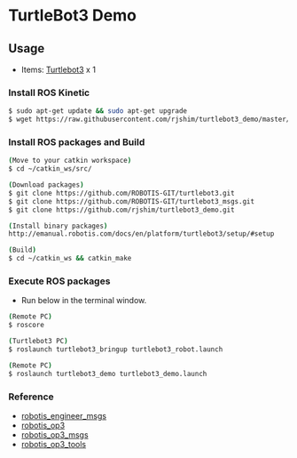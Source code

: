 # TurtleBot3 Demo

## Usage
- Items: [Turtlebot3](http://emanual.robotis.com/docs/en/platform/turtlebot3/overview/) x 1

### Install ROS Kinetic
```sh
$ sudo apt-get update && sudo apt-get upgrade
$ wget https://raw.githubusercontent.com/rjshim/turtlebot3_demo/master/install_ros_kinetic.sh && chmod 755 ./install_ros_kinetic.sh && bash ./install_ros_kinetic.sh
```

### Install ROS packages and Build
```sh
(Move to your catkin workspace)
$ cd ~/catkin_ws/src/

(Download packages)
$ git clone https://github.com/ROBOTIS-GIT/turtlebot3.git
$ git clone https://github.com/ROBOTIS-GIT/turtlebot3_msgs.git
$ git clone https://github.com/rjshim/turtlebot3_demo.git

(Install binary packages)
http://emanual.robotis.com/docs/en/platform/turtlebot3/setup/#setup

(Build)
$ cd ~/catkin_ws && catkin_make
```

### Execute ROS packages
- Run below in the terminal window.

```sh
(Remote PC)
$ roscore

(Turtlebot3 PC)
$ roslaunch turtlebot3_bringup turtlebot3_robot.launch

(Remote PC)
$ roslaunch turtlebot3_demo turtlebot3_demo.launch 
```

### Reference
- [robotis_engineer_msgs](https://github.com/rjshim/robotis_engineer_msgs)
- [robotis_op3](https://github.com/ROBOTIS-GIT/ROBOTIS-OP3)
- [robotis_op3_msgs](https://github.com/ROBOTIS-GIT/ROBOTIS-OP3-msgs)
- [robotis_op3_tools](https://github.com/ROBOTIS-GIT/ROBOTIS-OP3-Tools)
